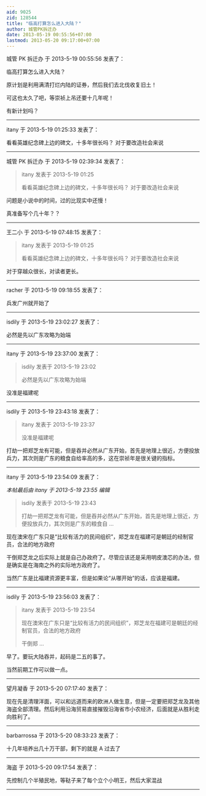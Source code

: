 ```yaml
---
aid: 9025
zid: 128544
title: "临高打算怎么进入大陆？"
author: 城管PK拆迁办
date: 2013-05-19 00:55:56+07:00
lastmod: 2013-05-20 09:17:00+07:00
---
```


城管 PK 拆迁办 于 2013-5-19 00:55:56 发表了：

临高打算怎么进入大陆？

原计划是利用满清打烂内陆的证券，然后我们去北伐收复旧土！

可这也太久了吧，等崇祯上吊还要十几年呢！

有新计划吗？

---

itany 于 2013-5-19 01:25:33 发表了：

看看英雄纪念碑上边的碑文，十多年很长吗？ 对于要改造社会来说

---

城管 PK 拆迁办 于 2013-5-19 02:39:34 发表了：

> itany 发表于 2013-5-19 01:25
>
> 看看英雄纪念碑上边的碑文，十多年很长吗？ 对于要改造社会来说

问题是小说中的时间，过的比现实中还慢！

真准备写个几十年？？

---

王二小 于 2013-5-19 07:48:15 发表了：

> itany 发表于 2013-5-19 01:25
>
> 看看英雄纪念碑上边的碑文，十多年很长吗？ 对于要改造社会来说

对于穿越众很长，对读者更长。

---

racher 于 2013-5-19 09:18:55 发表了：

兵发广州就开始了

---

isdily 于 2013-5-19 23:02:27 发表了：

必然是先以广东攻略为始端

---

itany 于 2013-5-19 23:37:00 发表了：

> isdily 发表于 2013-5-19 23:02
>
> 必然是先以广东攻略为始端

没准是福建呢

---

isdily 于 2013-5-19 23:43:18 发表了：

> itany 发表于 2013-5-19 23:37
>
> 没准是福建呢

打劫一把郑芝龙有可能，但是吞并必然从广东开始，首先是地理上很近，方便投放兵力，其次则是广东的粮食自给率高的多，这在崇祯年是很关键的指标。

---

itany 于 2013-5-19 23:54:09 发表了：

_本帖最后由 itany 于 2013-5-19 23:55 编辑_

> isdily 发表于 2013-5-19 23:43
>
> 打劫一把郑芝龙有可能，但是吞并必然从广东开始，首先是地理上很近，方便投放兵力，其次则是广东的粮食自 ...

现在澳宋在广东只是“比较有活力的民间组织”，郑芝龙在福建可是朝廷的经制官员，合法的地方政府

干倒郑芝龙之后实际上就是自己办政府了。尽管应该还是采用明皮澳芯的办法，但是确实是在海南之外的实际地方政府了。

当然广东是比福建资源更丰富，但是如果论“从哪开始”的话，应该是福建。

---

isdily 于 2013-5-19 23:56:03 发表了：

> itany 发表于 2013-5-19 23:54
>
> 现在澳宋在广东只是“比较有活力的民间组织”，郑芝龙在福建可是朝廷的经制官员，合法的地方政府
>
> 干倒郑 ...

早了。要玩大陆吞并，起码是二五的事了。

当然前期工作可以做一点。

---

望月凝香 于 2013-5-20 07:17:40 发表了：

现在先是清理洋面，可以和远道而来的欧洲人做生意，但是一定要把郑芝龙及其他海盗全部清理。然后利用沿海贸易直接摧毁沿海省市小农经济，后面就是从胜利走向胜利了。

---

barbarrossa 于 2013-5-20 08:33:23 发表了：

十几年培养出几十万干部，剩下的就是 A 过去了

---

海盗 于 2013-5-20 09:17:54 发表了：

先控制几个半殖民地，等鞑子来了每个立个小明王，然后大家混战

---
